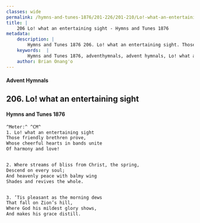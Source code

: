 ```yaml
---
classes: wide
permalink: /hymns-and-tunes-1876/201-226/201-210/Lo!-what-an-entertaining-sight/
title: |
    206 Lo! what an entertaining sight - Hymns and Tunes 1876
metadata:
    description: |
        Hymns and Tunes 1876 206. Lo! what an entertaining sight. Those friendly brethren prove, Whose cheerful hearts in bands unite Of harmony and love! 
    keywords:  |
        Hymns and Tunes 1876, adventhymnals, advent hymnals, Lo! what an entertaining sight, Those friendly brethren prove,, 
    author: Brian Onang'o
---
```


#### Advent Hymnals
## 206. Lo! what an entertaining sight
####  Hymns and Tunes 1876

```txt
^Meter:^ ^CM^
1. Lo! what an entertaining sight
Those friendly brethren prove,
Whose cheerful hearts in bands unite
Of harmony and love!


2. Where streams of bliss from Christ, the spring,
Descend on every soul;
And heavenly peace with balmy wing
Shades and revives the whole.


3. ’Tis pleasant as the morning dews
That fall on Zion’s hill,
Where God his mildest glory shows,
And makes his grace distill.
```
